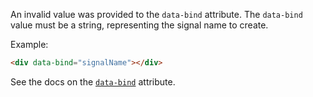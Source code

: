 An invalid value was provided to the `data-bind` attribute. The `data-bind` value must be a string, representing the signal name to create.

Example:

```html
<div data-bind="signalName"></div>
```

See the docs on the [`data-bind`](https://data-star.dev/reference/plugins_attributes#bind) attribute.